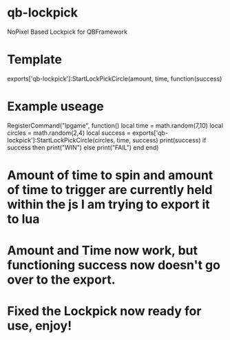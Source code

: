 # qb-lockpick
 NoPixel Based Lockpick for QBFramework

# Template
exports['qb-lockpick']:StartLockPickCircle(amount, time, function(success)

# Example useage

RegisterCommand("lpgame", function()
	local time = math.random(7,10)
	local circles = math.random(2,4)
	local success = exports['qb-lockpick']:StartLockPickCircle(circles, time, success)
	print(success)
	if success then
		print("WIN")
	else
		print("FAIL")
	end
end)
	
# Amount of time to spin and amount of time to trigger are currently held within the js I am trying to export it to lua
# Amount and Time now work, but functioning success now doesn't go over to the export.
# Fixed the Lockpick now ready for use, enjoy!